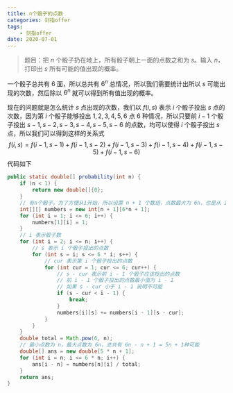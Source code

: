 ```yaml
---
title: n个骰子的点数
categories: 剑指offer
tags:
	- 剑指offer
date: 2020-07-01
---
```



> 题目：把 $n$ 个骰子扔在地上，所有骰子朝上一面的点数之和为 $s$。输入 $n$，打印出 $s$ 所有可能的值出现的概率。

一个骰子总共有 $6$ 面，所以总共有 $6^n$ 总情况，所以我们需要统计出所以 $s$ 可能出现的次数，然后除以 $6 ^ n$ 就可以得到所有值出现的概率。

现在的问题就是怎么统计 $s$ 点出现的次数，我们以 $f(i, s)$ 表示 $i$ 个骰子投出 $s$ 点的次数，因为第 $i$ 个骰子能够投出 $1, 2, 3, 4, 5, 6$ 点 $6$ 种情况，所以只要前 $i - 1$ 个骰子投出 $s-1, s-2, s-3, s-4, s-5, s-6$ 的点数，均可以使得 $i$ 个骰子投出 $s$ 点，所以我们可以得到这样的关系式
$$
f(i,s) = f(i-1, s-1) + f(i-1, s-2) + f(i-1, s-3) + f(i-1, s-4) + f(i-1, s-5)+ f(i-1, s-6)
$$
代码如下

```java
public static double[] probability(int n) {
    if (n < 1) {
        return new double[]{0};
    }
    // 有n个骰子，为了方便从1开始，所以设置 n + 1 个数组，点数最大为 6n，也是从 1 开始
    int[][] numbers = new int[n + 1][6*n + 1];
    for (int i = 1; i <= 6; i++) {
        numbers[1][i] = 1;
    }
    // i 表示骰子数
    for (int i = 2; i <= n; i++) {
        // s 表示 i 个骰子投出的点数
        for (int s = i; s <= 6 * i; s++) {
            // cur 表示第 i 个骰子投出的点数
            for (int cur = 1; cur <= 6; cur++) {
                // s - cur 表示前 i - 1 个骰子应该投出的点数
                // 前 i - 1 个骰子投出的点数最小值为 i - 1
                // 如果 s - cur 小于 i - 1 说明不可能
                if (s - cur < i - 1) {
                    break;
                }
                numbers[i][s] += numbers[i - 1][s - cur];
            }
        }
    }
    double total = Math.pow(6, n);
    // 最小点数为 n，最大点数为 6n，总共有 6n - n + 1 = 5n + 1种可能
    double[] ans = new double[5 * n + 1];
    for (int i = n; i <= 6 * n; i++) {
        ans[i - n] = numbers[n][i] / total;
    }
    return ans;
}
```



